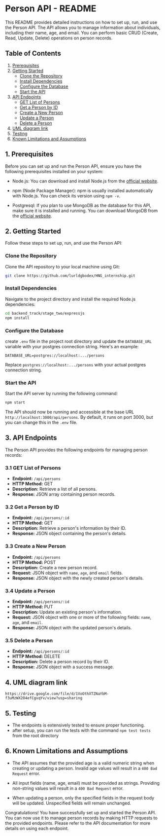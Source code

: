 # Person API - README

This README provides detailed instructions on how to set up, run, and use the Person API. The API allows you to manage information about individuals, including their name, age, and email. You can perform basic CRUD (Create, Read, Update, Delete) operations on person records.

## Table of Contents

1. [Prerequisites](#prerequisites)
2. [Getting Started](#getting-started)
   - [Clone the Repository](#clone-the-repository)
   - [Install Dependencies](#install-dependencies)
   - [Configure the Database](#configure-the-database)
   - [Start the API](#start-the-api)
3. [API Endpoints](#api-endpoints)
   - [GET List of Persons](#get-list-of-persons)
   - [Get a Person by ID](#get-a-person-by-id)
   - [Create a New Person](#create-a-new-person)
   - [Update a Person](#update-a-person)
   - [Delete a Person](#delete-a-person)
4. [UML diagram link](#uml-diagram-link)
5. [Testing](#testing)
6. [Known Limitations and Assumptions](#known-limitations-and-assumptions)

## 1. Prerequisites <a name="prerequisites"></a>

Before you can set up and run the Person API, ensure you have the following prerequisites installed on your system:

- Node.js: You can download and install Node.js from the [official website](https://nodejs.org/).

- npm (Node Package Manager): npm is usually installed automatically with Node.js. You can check its version using `npm -v`.

- Postgresql: If you plan to use MongoDB as the database for this API, make sure it is installed and running. You can download MongoDB from the [official website](https://www.postgresql.org/).

## 2. Getting Started <a name="getting-started"></a>

Follow these steps to set up, run, and use the Person API:

### Clone the Repository <a name="clone-the-repository"></a>

Clone the API repository to your local machine using Git:

```bash
git clone https://github.com/lurldgbodex/HNG_internship.git
```

### Install Dependencies <a name="install-dependencies"></a>

Navigate to the project directory and install the required Node.js dependencies:

```bash
cd backend_track/stage_two/expressjs
npm install
```

### Configure the Database <a name="configure-the-database"></a>

create `.env` file in the project root directory and update the `DATABASE_URL` variable with your postgres connection string. Here's an example:

```env
DATABASE_URL=postgres://localhost:.../persons
```

Replace `postgres://localhost:.../persons` with your actual postgres connection string.

### Start the API <a name="start-the-api"></a>

Start the API server by running the following command:

```bash
npm start
```

The API should now be running and accessible at the base URL `http://localhost:3000/api/persons`. By default, it runs on port 3000, but you can change this in the `.env` file.

## 3. API Endpoints <a name="api-endpoints"></a>

The Person API provides the following endpoints for managing person records:

### 3.1 GET List of Persons <a name="get-list-of-persons"></a>

- **Endpoint:** `/api/persons`
- **HTTP Method:** GET
- **Description:** Retrieve a list of all persons.
- **Response:** JSON array containing person records.

### 3.2 Get a Person by ID <a name="get-a-person-by-id"></a>

- **Endpoint:** `/api/persons/:id`
- **HTTP Method:** GET
- **Description:** Retrieve a person's information by their ID.
- **Response:** JSON object containing the person's details.

### 3.3 Create a New Person <a name="create-a-new-person"></a>

- **Endpoint:** `/api/persons`
- **HTTP Method:** POST
- **Description:** Create a new person record.
- **Request:** JSON object with `name`, `age`, and `email` fields.
- **Response:** JSON object with the newly created person's details.

### 3.4 Update a Person <a name="update-a-person"></a>

- **Endpoint:** `/api/persons/:id`
- **HTTP Method:** PUT
- **Description:** Update an existing person's information.
- **Request:** JSON object with one or more of the following fields: `name`, `age`, and `email`.
- **Response:** JSON object with the updated person's details.

### 3.5 Delete a Person <a name="delete-a-person"></a>

- **Endpoint:** `/api/persons/:id`
- **HTTP Method:** DELETE
- **Description:** Delete a person record by their ID.
- **Response:** JSON object with a success message.

## 4. UML diagram link <a name="uml-diagram-link"></a>

`https://drive.google.com/file/d/1VoOthXTZNaYbM-f3uMzWX2O4efCgvqYv/view?usp=sharing`

## 5. Testing <a name="testing"></a>

- The endpoints is extensively tested to ensure proper functioning.
- after setup, you can run the tests with the command `npm test tests` from the root directory

## 6. Known Limitations and Assumptions <a name="known-limitations-and-assumptions"></a>

- The API assumes that the provided age is a valid numeric string when creating or updating a person. Invalid age values will result in a `400 Bad Request` error.

- All input fields (name, age, email) must be provided as strings. Providing non-string values will result in a `400 Bad Request` error.

- When updating a person, only the specified fields in the request body will be updated. Unspecified fields will remain unchanged.

Congratulations! You have successfully set up and started the Person API. You can now use it to manage person records by making HTTP requests to the provided endpoints. Please refer to the API documentation for more details on using each endpoint.
